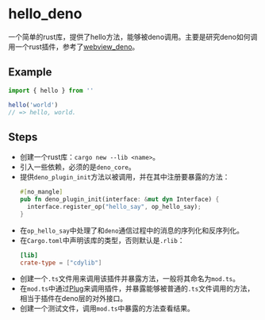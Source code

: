 # hello_deno

一个简单的rust库，提供了hello方法，能够被deno调用。主要是研究deno如何调用一个rust插件，参考了[webview_deno](https://github.com/webview/webview_deno)。

## Example

```typescript
import { hello } from ''

hello('world')
// => hello, world.
```

## Steps
* 创建一个rust库：`cargo new --lib <name>`。
* 引入一些依赖，必须的是`deno_core`。
* 提供`deno_plugin_init`方法以被调用，并在其中注册要暴露的方法：
  ```rust
  #[no_mangle]
  pub fn deno_plugin_init(interface: &mut dyn Interface) {
    interface.register_op("hello_say", op_hello_say);
  }
  ```
* 在`op_hello_say`中处理了和`deno`通信过程中的消息的序列化和反序列化。
* 在`Cargo.toml`中声明该库的类型，否则默认是`.rlib`：
  ```toml
  [lib]
  crate-type = ["cdylib"]
  ```
* 创建一个`.ts`文件用来调用该插件并暴露方法，一般将其命名为`mod.ts`。
* 在`mod.ts`中通过[Plug](https://x.nest.land/plug@0.0.4/mod.ts)来调用插件，并暴露能够被普通的`.ts`文件调用的方法，相当于插件在deno层的对外接口。
* 创建一个测试文件，调用`mod.ts`中暴露的方法查看结果。